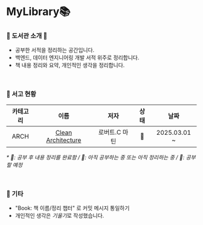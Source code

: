 # MyLibrary📚  
### 📘 도서관 소개 📖  
- 공부한 서적을 정리하는 공간입니다.
- 백엔드, 데이터 엔지니어링 개발 서적 위주로 정리합니다.
- 책 내용 정리와 요약, 개인적인 생각을 정리합니다.

<br>  

### 📗 서고 현황  
|  카테고리  |     이름     |   저자   |  상태  |  날짜  |
|:------:|:----------:|:------:|:---:|:----------:|  
|    ARCH    |      [Clean Architecture](https://github.com/hhee4455/MyLibrary/tree/0cb0c61210848eb41530a059e6063ce9e7f95080/Clean%20Architecture-%EB%A1%9C%EB%B2%84%ED%8A%B8.C%20%EB%A7%88%ED%8B%B4)      |    로버트.C 마틴    |   📙  |  2025.03.01 ~

_* 📗: 공부 후 내용 정리를 완료함 / 📙: 아직 공부하는 중 또는 아직 정리하는 중 / 📕: 공부할 예정_  

<br>  

### 📕 기타
- "Book: 책 이름/정리 챕터" 로 커밋 메시지 통일하기  
- 개인적인 생각은 *기울기*로 작성했습니다.
